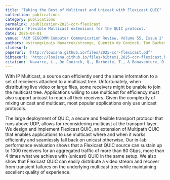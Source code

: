 ```yaml
---
title: "Taking the Best of Multicast and Unicast with Flexicast QUIC"
collection: publications
category: publications
permalink: /publication/2025-ccr-flexicast
excerpt: 'Flexible Multicast extensions for the QUIC protocol.'
date: 2025-04-01
venue: 'ACM SIGCOMM Computer Communication Review, Volume 55, Issue 2'
authors: <strong>Louis Navarre</strong>, Quentin de Coninck, Tom Barbette, Olivier Bonaventure
slidesurl:
paperurl: 'http://louisna.github.io/files/2025-ccr-flexicast.pdf'
bibtexurl: 'http://louisna.github.io/files/bibtex1.2025-ccr-flexicast.bib'
citation: 'Navarre, L., De Coninck, Q., Barbette, T., & Bonaventure, O. (2025). Taking the Best of Multicast and Unicast with Flexicast QUIC. ACM SIGCOMM Computer Communication Review, 55(2), 2-12.'
---
```

With IP Multicast, a source can efficiently send the same information to a set of
receivers attached to a multicast tree. Unfortunately, when distributing live video or large files, some receivers
might be unable to join the multicast tree. Applications willing to use multicast for efficiency must also support
unicast to reach all their receivers. Given the complexity of mixing unicast and multicast, most popular
applications only use unicast protocols.

The large deployment of QUIC, a secure and flexible transport protocol that runs above UDP, allows for
reconsidering multicast at the transport layer. We design and implement Flexicast QUIC, an extension of Multipath
QUIC that enables applications to use multicast where and when it works efficiently and seamlessly fall back on
unicast otherwise. Our in-lab performance evaluation shows that a Flexicast QUIC source can sustain up to 1000
receivers for an aggregated traffic of more than 80 Gbps, more than 4 times what we achieve with (unicast) QUIC in
the same setup. We also show that Flexicast QUIC can easily distribute a video stream and recover from transient
failures on the underlying multicast tree while maintaining excellent quality of experience.